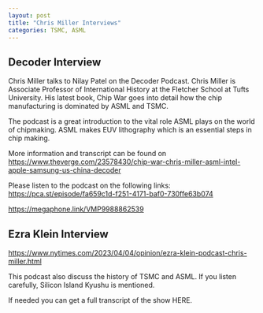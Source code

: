 ```yaml
---
layout: post
title: "Chris Miller Interviews"
categories: TSMC, ASML
---
```


## Decoder Interview

Chris Miller talks to Nilay Patel on the Decoder Podcast. Chris Miller is Associate Professor of International History at the Fletcher School at Tufts University. His latest book, Chip War goes into detail how the chip manufacturing is dominated by ASML and TSMC. 

The podcast is a great introduction to the vital role ASML plays on the world of chipmaking. ASML makes EUV lithography which is an essential steps in chip making. 

More information and transcript can be found on https://www.theverge.com/23578430/chip-war-chris-miller-asml-intel-apple-samsung-us-china-decoder

Please listen to the podcast on the following links: 
https://pca.st/episode/fa659c1d-f251-4171-baf0-730ffe63b074

https://megaphone.link/VMP9988862539

## Ezra Klein Interview

https://www.nytimes.com/2023/04/04/opinion/ezra-klein-podcast-chris-miller.html

This podcast also discuss the history of TSMC and ASML. If you listen carefully, Silicon Island Kyushu is mentioned. 

If needed you can get a full transcript of the show HERE. 



